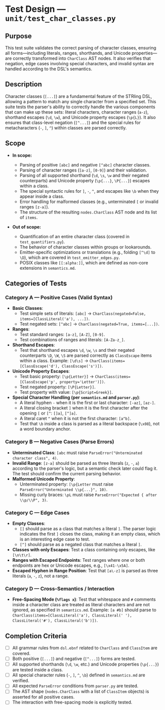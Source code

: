 # Test Design — `unit/test_char_classes.py`

## Purpose

This test suite validates the correct parsing of character classes, ensuring all forms—including literals, ranges, shorthands, and Unicode properties—are correctly transformed into `CharClass` AST nodes. It also verifies that negation, edge cases involving special characters, and invalid syntax are handled according to the DSL's semantics.

## Description

Character classes (`[...]`) are a fundamental feature of the STRling DSL, allowing a pattern to match any single character from a specified set. This suite tests the parser's ability to correctly handle the various components that can make up these sets: literal characters, character ranges (`a-z`), shorthand escapes (`\d`, `\w`), and Unicode property escapes (`\p{L}`). It also ensures that class-level negation (`[^...]`) and the special rules for metacharacters (`-`, `]`, `^`) within classes are parsed correctly.

## Scope

-   **In scope:**

    -   Parsing of positive `[abc]` and negative `[^abc]` character classes.
    -   Parsing of character ranges (`[a-z]`, `[0-9]`) and their validation.
    -   Parsing of all supported shorthand (`\d`, `\s`, `\w` and their negated counterparts) and Unicode property (`\p{...}`, `\P{...}`) escapes within a class.
    -   The special syntactic rules for `]`, `-`, `^`, and escapes like `\b` when they appear inside a class.
    -   Error handling for malformed classes (e.g., unterminated `[` or invalid ranges `[z-a]`).
    -   The structure of the resulting `nodes.CharClass` AST node and its list of `items`.

-   **Out of scope:**
    -   Quantification of an entire character class (covered in `test_quantifiers.py`).
    -   The behavior of character classes within groups or lookarounds.
    -   Emitter-specific optimizations or translations (e.g., folding `[^\d]` to `\D`), which are covered in `test_emitter_edges.py`.
    -   POSIX classes like `[[:alpha:]]`, which are defined as non-core extensions in `semantics.md`.

## Categories of Tests

### Category A — Positive Cases (Valid Syntax)

-   **Basic Classes**:
    -   Test simple sets of literals: `[abc]` → `CharClass(negated=False, items=[ClassLiteral('a'), ...])`.
    -   Test negated sets: `[^abc]` → `CharClass(negated=True, items=[...])`.
-   **Ranges**:
    -   Test standard ranges: `[a-z]`, `[A-Z]`, `[0-9]`.
    -   Test combinations of ranges and literals: `[A-Za-z_]`.
-   **Shorthand Escapes**:
    -   Test that shorthand escapes `\d`, `\w`, `\s` and their negated counterparts `\D`, `\W`, `\S` are parsed correctly as `ClassEscape` items within a class. Example: `[\d\s]` → `CharClass(items=[ClassEscape('d'), ClassEscape('s')])`.
-   **Unicode Property Escapes**:
    -   Test basic property: `[\p{Letter}]` → `CharClass(items=[ClassEscape('p', property='Letter')])`.
    -   Test negated property: `[\P{Letter}]`.
    -   Test property with value: `[\p{Script=Greek}]`.
-   **Special Character Handling (per `semantics.md` and `parser.py`)**:
    -   A literal hyphen `-` when it is the first or last character: `[-az]`, `[az-]`.
    -   A literal closing bracket `]` when it is the first character after the opening `[` or `[^`: `[]a]`, `[^]a]`.
    -   A literal caret `^` when it is not the first character: `[a^b]`.
    -   Test that `\b` inside a class is parsed as a literal backspace (`\x08`), not a word boundary anchor.

### Category B — Negative Cases (Parse Errors)

-   **Unterminated Class**: `[abc` must raise `ParseError("Unterminated character class", 4)`.
-   **Invalid Range**: `[z-a]` should be parsed as three literals (`z`, `-`, `a`) according to the parser's logic, but a semantic check later could flag it. The test should confirm the current parsing behavior.
-   **Malformed Unicode Property**:
    -   Unterminated property: `[\p{Letter` must raise `ParseError("Unterminated \\p{...}", 10)`.
    -   Missing curly braces: `\pL` must raise `ParseError("Expected { after \\p/\\P", 3)`.

### Category C — Edge Cases

-   **Empty Classes**:
    -   `[]` should parse as a class that matches a literal `]`. The parser logic indicates the first `]` closes the class, making it an empty class, which is an interesting edge case to test.
    -   `[^]` should parse as a negated class that matches a literal `]`.
-   **Classes with only Escapes**: Test a class containing only escapes, like `[\n\t\r]`.
-   **Ranges with Escaped Endpoints**: Test ranges where one or both endpoints are hex or Unicode escapes, e.g., `[\x41-\x5A]`.
-   **Escaped Hyphen in Range Position**: Test that `[a\-z]` is parsed as three literals (`a`, `-`, `z`), not a range.

### Category D — Cross-Semantics / Interaction

-   **Free-Spacing Mode (`%flags x`)**: Test that whitespace and `#` comments inside a character class are treated as literal characters and are not ignored, as specified in `semantics.md`. Example: `[a #b]` should parse to `CharClass(items=[ClassLiteral('a'), ClassLiteral(' '), ClassLiteral('#'), ClassLiteral('b')])`.

## Completion Criteria

-   [ ] All grammar rules from `dsl.ebnf` related to `CharClass` and `ClassItem` are covered.
-   [ ] Both positive (`[...]`) and negative (`[^...]`) forms are tested.
-   [ ] All supported shorthands (`\d`, `\w`, etc.) and Unicode properties (`\p{...}`) are tested inside a class.
-   [ ] All special character rules (`-`, `]`, `^`, `\b`) defined in `semantics.md` are verified.
-   [ ] All expected `ParseError` conditions from `parser.py` are tested.
-   [ ] The AST shape (`nodes.CharClass` with a list of `ClassItem` objects) is asserted for all positive cases.
-   [ ] The interaction with free-spacing mode is explicitly tested.
